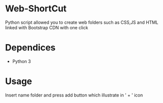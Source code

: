 # Web-ShortCut
Python script allowed you to create web folders such as CSS,JS and HTML linked with Bootstrap CDN with one click
# Dependices
- Python 3 
# Usage
Insert name folder and press add button which illustrate in ' + ' icon 
